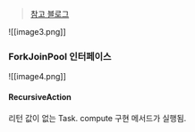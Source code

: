 > [참고 블로그](https://junghyungil.tistory.com/103)

![[image3.png]]

### ForkJoinPool 인터페이스
![[image4.png]]

#### RecursiveAction
리턴 값이 없는 Task.
compute 구현 메서드가 실행됨.



